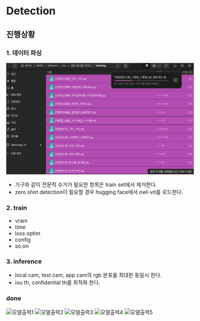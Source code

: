 # Detection
## 진행상황 
### 1. 데이터 파싱 
![img_2.png](img_2.png)
- 가구와 같이 전문적 수거가 필요한 항목은 train set에서 제거한다.
- zero shot detection이 필요할 경우 hugging face에서 owl-vit를 로드한다.

### 2. train
- vram
- time
- loss optim
- config
- so.on

### 3. inference
- local cam, test cam, app cam의 rgb 분포를 최대한 동일시 한다.
- iou th, confidential th를 최적화 한다.

### done
![모델출력1](https://github.com/user-attachments/assets/57492148-bd50-47a0-abee-ed6d4df5462d)
![모델출력2](https://github.com/user-attachments/assets/751e6a29-3959-4c98-8828-33d6554e38e1)
![모델출력3](https://github.com/user-attachments/assets/5d7b83f1-89d2-44bc-a512-33d472c11218)
![모델출력4](https://github.com/user-attachments/assets/bb629bfd-92dd-4ff0-b7d8-098df4779089)
![모델출력5](https://github.com/user-attachments/assets/d290249c-31b2-49f1-b0ab-36afa498ab02)
